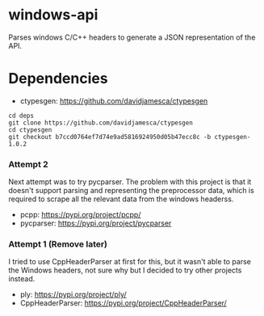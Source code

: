 # windows-api

Parses windows C/C++ headers to generate a JSON representation of the API.

# Dependencies

* ctypesgen: https://github.com/davidjamesca/ctypesgen

```
cd deps
git clone https://github.com/davidjamesca/ctypesgen
cd ctypesgen
git checkout b7ccd0764ef7d74e9ad5816924950d05b47ecc8c -b ctypesgen-1.0.2
```

### Attempt 2

Next attempt was to try pycparser.  The problem with this project is that it doesn't support parsing and representing the preprocessor data, which is required to scrape all the relevant data from the windows headerss.

* pcpp: https://pypi.org/project/pcpp/
* pycparser: https://pypi.org/project/pycparser

### Attempt 1 (Remove later)

I tried to use CppHeaderParser at first for this, but it wasn't able to parse the Windows headers, not sure why but I decided to try other projects instead.

* ply: https://pypi.org/project/ply/
* CppHeaderParser: https://pypi.org/project/CppHeaderParser/
